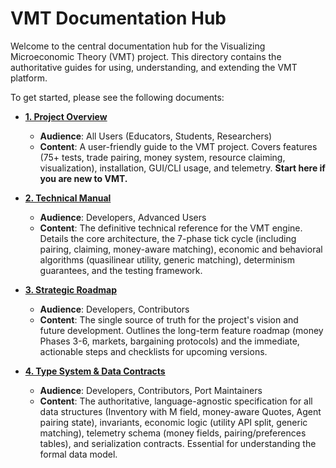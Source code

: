 # VMT Documentation Hub

Welcome to the central documentation hub for the Visualizing Microeconomic Theory (VMT) project. This directory contains the authoritative guides for using, understanding, and extending the VMT platform.

To get started, please see the following documents:

-   **[1. Project Overview](./1_project_overview.md)**
    -   **Audience**: All Users (Educators, Students, Researchers)
    -   **Content**: A user-friendly guide to the VMT project. Covers features (75+ tests, trade pairing, money system, resource claiming, visualization), installation, GUI/CLI usage, and telemetry. **Start here if you are new to VMT.**

-   **[2. Technical Manual](./2_technical_manual.md)**
    -   **Audience**: Developers, Advanced Users
    -   **Content**: The definitive technical reference for the VMT engine. Details the core architecture, the 7-phase tick cycle (including pairing, claiming, money-aware matching), economic and behavioral algorithms (quasilinear utility, generic matching), determinism guarantees, and the testing framework.

-   **[3. Strategic Roadmap](./3_strategic_roadmap.md)**
    -   **Audience**: Developers, Contributors
    -   **Content**: The single source of truth for the project's vision and future development. Outlines the long-term feature roadmap (money Phases 3-6, markets, bargaining protocols) and the immediate, actionable steps and checklists for upcoming versions.

-   **[4. Type System & Data Contracts](./4_typing_overview.md)**
    -   **Audience**: Developers, Contributors, Port Maintainers
    -   **Content**: The authoritative, language-agnostic specification for all data structures (Inventory with M field, money-aware Quotes, Agent pairing state), invariants, economic logic (utility API split, generic matching), telemetry schema (money fields, pairing/preferences tables), and serialization contracts. Essential for understanding the formal data model.

